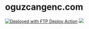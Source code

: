 # oguzcangenc.com
[<img alt="Deployed with FTP Deploy Action" src="https://img.shields.io/badge/Deployed With-FTP DEPLOY ACTION-%3CCOLOR%3E?style=for-the-badge&color=2b9348">](https://github.com/SamKirkland/FTP-Deploy-Action)
<img src="https://img.shields.io/badge/cpanel-%23FF6C2C.svg?&style=for-the-badge&logo=cpanel&logoColor=white" />
